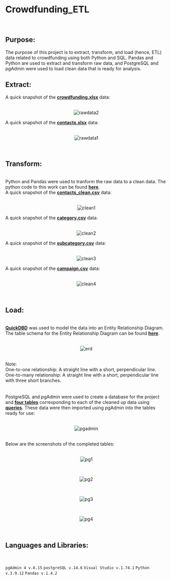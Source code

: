 # Crowdfunding_ETL
</br>

## Purpose:

  The purpose of this project is to extract, transform, and load (hence, ETL) data related to crowdfunding using both Python and SQL. Pandas and Python are used to extract and transform raw data, and PostgreSQL and pgAdmin were used to load clean data that is ready for analysis.
  
## Extract:

A quick snapshot of the <a href= "https://github.com/ericyang91/Crowdfunding_ETL/blob/main/Resources/crowdfunding.xlsx"> <b>crowdfunding.xlsx</b></a> data:
</br></br>
<p align="center">
  <img src="https://github.com/ericyang91/Crowdfunding_ETL/blob/main/Images/raw2.jpg" alt="rawdata2"/>
</p>
A quick snapshot of the <a href= "https://github.com/ericyang91/Crowdfunding_ETL/blob/main/Resources/contacts.xlsx"> <b>contacts.xlsx</b></a> data:
</br></br>
<p align="center">
  <img src="https://github.com/ericyang91/Crowdfunding_ETL/blob/main/Images/raw1.jpg" alt="rawdata1"/>
</p>
</br>

## Transform:
</br>
Python and Pandas were used to tranform the raw data to a clean data. The python code to this work can be found <a href="https://github.com/ericyang91/Crowdfunding_ETL/blob/main/ETL_Mini_Project_JYang.ipynb"> <b>here</b></a>.
</br>
A quick snapshot of the <a href= "https://github.com/ericyang91/Crowdfunding_ETL/blob/main/Resources/contacts_clean.csv"> <b>contacts_clean.csv</b></a> data:
</br></br>
<p align="center">
  <img src="https://github.com/ericyang91/Crowdfunding_ETL/blob/main/Images/clean1.jpg" alt="clean1"/>
</p>
A quick snapshot of the <a href= "https://github.com/ericyang91/Crowdfunding_ETL/blob/main/Resources/category.csv"> <b>category.csv</b></a> data:
</br></br>
<p align="center">
  <img src="https://github.com/ericyang91/Crowdfunding_ETL/blob/main/Images/clean2.jpg" alt="clean2"/>
</p>
A quick snapshot of the <a href= "https://github.com/ericyang91/Crowdfunding_ETL/blob/main/Resources/subcategory.csv"> <b>subcategory.csv</b></a> data:
</br></br>
<p align="center">
  <img src="https://github.com/ericyang91/Crowdfunding_ETL/blob/main/Images/clean3.jpg" alt="clean3"/>
</p>
A quick snapshot of the <a href= "https://github.com/ericyang91/Crowdfunding_ETL/blob/main/Resources/campaign.csv"> <b>campaign.csv</b></a> data:
</br></br>
<p align="center">
  <img src="https://github.com/ericyang91/Crowdfunding_ETL/blob/main/Images/clean4.jpg" alt="clean4"/>
</p>
</br>

## Load:

</br>
<a href="https://app.quickdatabasediagrams.com/"> <b>QuickDBD</b></a> was used to model the data into an Entity Relationship Diagram. The table schema for the Entity Relationship Diagram can be found <a href="https://github.com/ericyang91/Crowdfunding_ETL/blob/main/Entity%20Relationship%20Diagram/QuickDBD-Free%20Diagram.sql"> <b>here</b></a>.
</br>
</br>
<p align="center">
  <img src="https://github.com/ericyang91/Crowdfunding_ETL/blob/main/Entity%20Relationship%20Diagram/QuickDBD-Free%20Diagram.png" alt="erd"/>
</p>
</br>
Note:
</br>
One-to-one relationship: A straight line with a short, perpendicular line.
</br>
One-to-many relationship: A straight line with a short, perpendicular line with three short branches.
</br>
</br>
</br>
PostgreSQL and pgAdmin were used to create a database for the project and <a href="https://github.com/ericyang91/Crowdfunding_ETL/blob/main/crowdfunding_db_schema.sql"> <b>four tables</b></a> corresponding to each of the cleaned up data using <a href="https://github.com/ericyang91/Crowdfunding_ETL/blob/main/Queries.sql"> <b>queries</b></a>. These data were then imported using pgAdmin into the tables ready for use:
</br>
</br>
<p align="center">
  <img src="https://github.com/ericyang91/Crowdfunding_ETL/blob/main/Images/pgadmin.jpg" alt="pgadmin"/>
</p>
</br>
Below are the screenshots of the completed tables:
</br>
</br>
<p align="center">
  <img src="https://github.com/ericyang91/Crowdfunding_ETL/blob/main/Images/pg1.jpg" alt="pg1"/>
</p>
</br>
<p align="center">
  <img src="https://github.com/ericyang91/Crowdfunding_ETL/blob/main/Images/pg2.jpg" alt="pg2"/>
</p>
</br>
<p align="center">
  <img src="https://github.com/ericyang91/Crowdfunding_ETL/blob/main/Images/pg3.jpg" alt="pg3"/>
</p>
</br>
<p align="center">
  <img src="https://github.com/ericyang91/Crowdfunding_ETL/blob/main/Images/pg4.jpg" alt="pg4"/>
</p>
</br>





## Languages and Libraries:
</br>

`pgAdmin 4 v.6.15`
`postgreSQL v.14.6`
`Visual Studio v.1.74.1`
`Python v.3.9.12`
`Pandas v.1.4.2`
